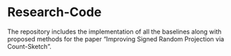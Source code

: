 # Research-Code
The repository includes the implementation of all the baselines along with proposed methods for the paper “Improving Signed Random Projection via Count-Sketch”.
